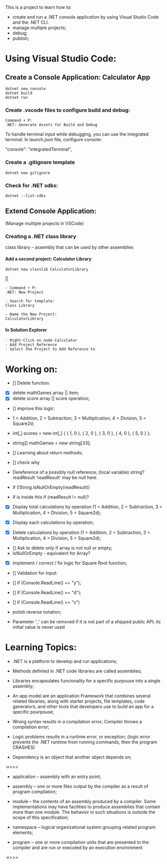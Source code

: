 This is a project to learn how to:

- create and run a .NET console application by using Visual Studio Code and the .NET CLI.
- manage multiple projects;
- debug;
- publish;

# Using Visual Studio Code:

## Create a Console Application: Calculator App

```
dotnet new console
dotnet build
dotnet run
```

### Create .vscode files to configure build and debug:

```
Command + P:
.NET: Generate Assets for Build and Debug
```

To handle terminal input while debugging, you can use the integrated terminal:
In launch.json file, configure console:

"console": "integratedTerminal",

### Create a .gitignore template

```
dotnet new gitignore
```

### Check for .NET sdks:

```
dotnet --list-sdks
```

## Extend Console Application:

(Manage multiple projects in VSCode)

### Creating a .NET class library

class library – assembly that can be used by other assemblies

#### Add a second project: Calculator Library

```
dotnet new classlib CalculatorLibrary
```

||

```
- Command + P:
.NET: New Project

- Search for template:
Class Library

- Name the New Project:
CalculatorLibrary
```

#### In Solution Explorer

```
- Right-Click on node Calculator
- Add Project Reference
- Select the Project to Add Reference to
```

# Working on:

- [] Delete function:
- [x] delete mathGames array || item;
- [x] delete score array || score operation;

- [] improve this logic:
- 1 = Addition, 2 = Subtraction, 3 = Multiplication, 4 = Division, 5 = Square2d;
- int[,] scores = new int[,] { { 1, 0 }, { 2, 0 }, { 3, 0 }, { 4, 0 }, { 5, 0 } };
- string[] mathGames = new string[33];

- [] Learning about return methods;

- [] check why

- Dereference of a possibly null reference;
  (local variable) string? readResult
  'readResult' may be null here.
- if (!String.IsNullOrEmpty(readResult))
- if is inside this if (readResult != null)?

- [x] Display total calculations by operation (1 = Addition, 2 = Subtraction, 3 = Multiplication, 4 = Division, 5 = Square2d);
- [x] Display each calculations by operation;

- [x] Delete calculations by operation (1 = Addition, 2 = Subtraction, 3 = Multiplication, 4 = Division, 5 = Square2d);

- [] Ask to delete only if array is not null or empty;
- IsNullOrEmpty - equivalent for Array?

- [x] Implement / correct / fix logic for Square Root function;

- [] Validation for input:
- [] if (Console.ReadLine() == "y");
- [] if (Console.ReadLine() == "d");
- [] if (Console.ReadLine() == "x")

- polish reverse notation;

- Parameter '..' can be removed if it is not part of a shipped public API; its initial value is never used

# Learning Topics:

- .NET is a platform to develop and run applications;

- Methods definied in .NET code libraries are called assemblies;

- Libraries encapsulates funcionality for a specific purpouse into a single assembly;

- An app model are an application Framework that combines several related libraries, along with starter projects, file templates, code generators, and other tools that developers use to build an app for a specific pourpouse;

- Wrong syntax results in a compilation error;
  Compiler throws a compilation error;

- Logic problems results in a runtime error, or exception;
  (logic error prevents the .NET runtime from running commands, then the program CRASHES)

- Dependency is an object that another object depends on;

->>>>

- application – assembly with an entry point;

- assembly – one or more files output by the compiler as a result of program compilation;

- module – the contents of an assembly produced by a compiler. Some implementations may have facilities to produce assemblies that contain more than one module. The behavior in such situations is outside the scope of this specification;

- namespace – logical organizational system grouping related program elements;

- program – one or more compilation units that are presented to the compiler and are run or executed by an execution environment

->>>>

<!--

set up a .NET project to work with dependencies

- dotnet list package

- dotnet list package --include-transitive

Creating a solution;
dotnet new sln; -->
<!-- Create a functionality that will count the amount of times the calculator was used.

Store a list with the latest calculations. And give the users the ability to delete that list.

Allow the users to use the results in the list above to perform new calculations.

Add extra calculations: Square Root, Taking the Power, 10x, Trigonometry functions. -->
